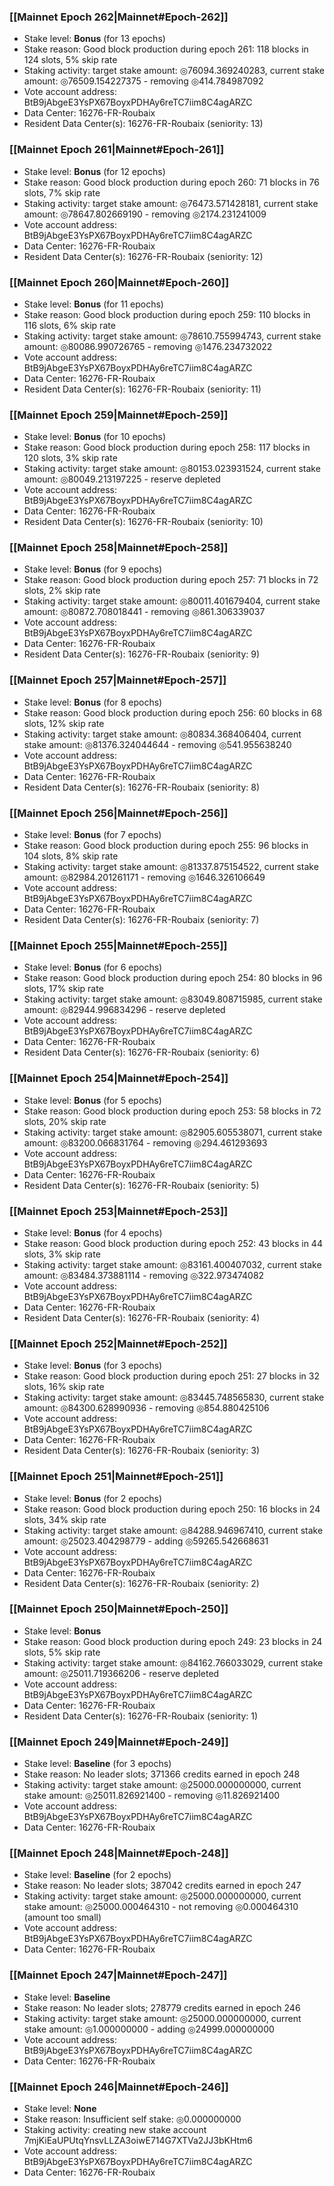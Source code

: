 ### [[Mainnet Epoch 262|Mainnet#Epoch-262]]
* Stake level: **Bonus** (for 13 epochs)
* Stake reason: Good block production during epoch 261: 118 blocks in 124 slots, 5% skip rate
* Staking activity: target stake amount: ◎76094.369240283, current stake amount: ◎76509.154227375 - removing ◎414.784987092
* Vote account address: BtB9jAbgeE3YsPX67BoyxPDHAy6reTC7iim8C4agARZC
* Data Center: 16276-FR-Roubaix
* Resident Data Center(s): 16276-FR-Roubaix (seniority: 13)
### [[Mainnet Epoch 261|Mainnet#Epoch-261]]
* Stake level: **Bonus** (for 12 epochs)
* Stake reason: Good block production during epoch 260: 71 blocks in 76 slots, 7% skip rate
* Staking activity: target stake amount: ◎76473.571428181, current stake amount: ◎78647.802669190 - removing ◎2174.231241009
* Vote account address: BtB9jAbgeE3YsPX67BoyxPDHAy6reTC7iim8C4agARZC
* Data Center: 16276-FR-Roubaix
* Resident Data Center(s): 16276-FR-Roubaix (seniority: 12)
### [[Mainnet Epoch 260|Mainnet#Epoch-260]]
* Stake level: **Bonus** (for 11 epochs)
* Stake reason: Good block production during epoch 259: 110 blocks in 116 slots, 6% skip rate
* Staking activity: target stake amount: ◎78610.755994743, current stake amount: ◎80086.990726765 - removing ◎1476.234732022
* Vote account address: BtB9jAbgeE3YsPX67BoyxPDHAy6reTC7iim8C4agARZC
* Data Center: 16276-FR-Roubaix
* Resident Data Center(s): 16276-FR-Roubaix (seniority: 11)
### [[Mainnet Epoch 259|Mainnet#Epoch-259]]
* Stake level: **Bonus** (for 10 epochs)
* Stake reason: Good block production during epoch 258: 117 blocks in 120 slots, 3% skip rate
* Staking activity: target stake amount: ◎80153.023931524, current stake amount: ◎80049.213197225 - reserve depleted
* Vote account address: BtB9jAbgeE3YsPX67BoyxPDHAy6reTC7iim8C4agARZC
* Data Center: 16276-FR-Roubaix
* Resident Data Center(s): 16276-FR-Roubaix (seniority: 10)
### [[Mainnet Epoch 258|Mainnet#Epoch-258]]
* Stake level: **Bonus** (for 9 epochs)
* Stake reason: Good block production during epoch 257: 71 blocks in 72 slots, 2% skip rate
* Staking activity: target stake amount: ◎80011.401679404, current stake amount: ◎80872.708018441 - removing ◎861.306339037
* Vote account address: BtB9jAbgeE3YsPX67BoyxPDHAy6reTC7iim8C4agARZC
* Data Center: 16276-FR-Roubaix
* Resident Data Center(s): 16276-FR-Roubaix (seniority: 9)
### [[Mainnet Epoch 257|Mainnet#Epoch-257]]
* Stake level: **Bonus** (for 8 epochs)
* Stake reason: Good block production during epoch 256: 60 blocks in 68 slots, 12% skip rate
* Staking activity: target stake amount: ◎80834.368406404, current stake amount: ◎81376.324044644 - removing ◎541.955638240
* Vote account address: BtB9jAbgeE3YsPX67BoyxPDHAy6reTC7iim8C4agARZC
* Data Center: 16276-FR-Roubaix
* Resident Data Center(s): 16276-FR-Roubaix (seniority: 8)
### [[Mainnet Epoch 256|Mainnet#Epoch-256]]
* Stake level: **Bonus** (for 7 epochs)
* Stake reason: Good block production during epoch 255: 96 blocks in 104 slots, 8% skip rate
* Staking activity: target stake amount: ◎81337.875154522, current stake amount: ◎82984.201261171 - removing ◎1646.326106649
* Vote account address: BtB9jAbgeE3YsPX67BoyxPDHAy6reTC7iim8C4agARZC
* Data Center: 16276-FR-Roubaix
* Resident Data Center(s): 16276-FR-Roubaix (seniority: 7)
### [[Mainnet Epoch 255|Mainnet#Epoch-255]]
* Stake level: **Bonus** (for 6 epochs)
* Stake reason: Good block production during epoch 254: 80 blocks in 96 slots, 17% skip rate
* Staking activity: target stake amount: ◎83049.808715985, current stake amount: ◎82944.996834296 - reserve depleted
* Vote account address: BtB9jAbgeE3YsPX67BoyxPDHAy6reTC7iim8C4agARZC
* Data Center: 16276-FR-Roubaix
* Resident Data Center(s): 16276-FR-Roubaix (seniority: 6)
### [[Mainnet Epoch 254|Mainnet#Epoch-254]]
* Stake level: **Bonus** (for 5 epochs)
* Stake reason: Good block production during epoch 253: 58 blocks in 72 slots, 20% skip rate
* Staking activity: target stake amount: ◎82905.605538071, current stake amount: ◎83200.066831764 - removing ◎294.461293693
* Vote account address: BtB9jAbgeE3YsPX67BoyxPDHAy6reTC7iim8C4agARZC
* Data Center: 16276-FR-Roubaix
* Resident Data Center(s): 16276-FR-Roubaix (seniority: 5)
### [[Mainnet Epoch 253|Mainnet#Epoch-253]]
* Stake level: **Bonus** (for 4 epochs)
* Stake reason: Good block production during epoch 252: 43 blocks in 44 slots, 3% skip rate
* Staking activity: target stake amount: ◎83161.400407032, current stake amount: ◎83484.373881114 - removing ◎322.973474082
* Vote account address: BtB9jAbgeE3YsPX67BoyxPDHAy6reTC7iim8C4agARZC
* Data Center: 16276-FR-Roubaix
* Resident Data Center(s): 16276-FR-Roubaix (seniority: 4)
### [[Mainnet Epoch 252|Mainnet#Epoch-252]]
* Stake level: **Bonus** (for 3 epochs)
* Stake reason: Good block production during epoch 251: 27 blocks in 32 slots, 16% skip rate
* Staking activity: target stake amount: ◎83445.748565830, current stake amount: ◎84300.628990936 - removing ◎854.880425106
* Vote account address: BtB9jAbgeE3YsPX67BoyxPDHAy6reTC7iim8C4agARZC
* Data Center: 16276-FR-Roubaix
* Resident Data Center(s): 16276-FR-Roubaix (seniority: 3)
### [[Mainnet Epoch 251|Mainnet#Epoch-251]]
* Stake level: **Bonus** (for 2 epochs)
* Stake reason: Good block production during epoch 250: 16 blocks in 24 slots, 34% skip rate
* Staking activity: target stake amount: ◎84288.946967410, current stake amount: ◎25023.404298779 - adding ◎59265.542668631
* Vote account address: BtB9jAbgeE3YsPX67BoyxPDHAy6reTC7iim8C4agARZC
* Data Center: 16276-FR-Roubaix
* Resident Data Center(s): 16276-FR-Roubaix (seniority: 2)
### [[Mainnet Epoch 250|Mainnet#Epoch-250]]
* Stake level: **Bonus**
* Stake reason: Good block production during epoch 249: 23 blocks in 24 slots, 5% skip rate
* Staking activity: target stake amount: ◎84162.766033029, current stake amount: ◎25011.719366206 - reserve depleted
* Vote account address: BtB9jAbgeE3YsPX67BoyxPDHAy6reTC7iim8C4agARZC
* Data Center: 16276-FR-Roubaix
* Resident Data Center(s): 16276-FR-Roubaix (seniority: 1)
### [[Mainnet Epoch 249|Mainnet#Epoch-249]]
* Stake level: **Baseline** (for 3 epochs)
* Stake reason: No leader slots; 371366 credits earned in epoch 248
* Staking activity: target stake amount: ◎25000.000000000, current stake amount: ◎25011.826921400 - removing ◎11.826921400
* Vote account address: BtB9jAbgeE3YsPX67BoyxPDHAy6reTC7iim8C4agARZC
* Data Center: 16276-FR-Roubaix
### [[Mainnet Epoch 248|Mainnet#Epoch-248]]
* Stake level: **Baseline** (for 2 epochs)
* Stake reason: No leader slots; 387042 credits earned in epoch 247
* Staking activity: target stake amount: ◎25000.000000000, current stake amount: ◎25000.000464310 - not removing ◎0.000464310 (amount too small)
* Vote account address: BtB9jAbgeE3YsPX67BoyxPDHAy6reTC7iim8C4agARZC
* Data Center: 16276-FR-Roubaix
### [[Mainnet Epoch 247|Mainnet#Epoch-247]]
* Stake level: **Baseline**
* Stake reason: No leader slots; 278779 credits earned in epoch 246
* Staking activity: target stake amount: ◎25000.000000000, current stake amount: ◎1.000000000 - adding ◎24999.000000000
* Vote account address: BtB9jAbgeE3YsPX67BoyxPDHAy6reTC7iim8C4agARZC
* Data Center: 16276-FR-Roubaix
### [[Mainnet Epoch 246|Mainnet#Epoch-246]]
* Stake level: **None**
* Stake reason: Insufficient self stake: ◎0.000000000
* Staking activity: creating new stake account 7mjKiEaUPUtqYnsvLLZA3oiwE714G7XTVa2JJ3bKHtm6
* Vote account address: BtB9jAbgeE3YsPX67BoyxPDHAy6reTC7iim8C4agARZC
* Data Center: 16276-FR-Roubaix